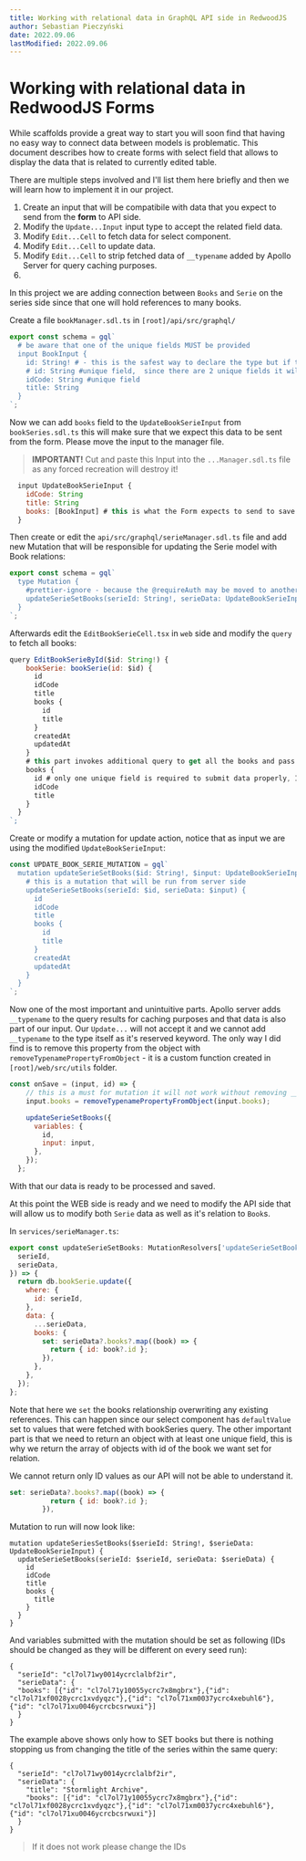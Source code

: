 ```yaml
---
title: Working with relational data in GraphQL API side in RedwoodJS
author: Sebastian Pieczyński
date: 2022.09.06
lastModified: 2022.09.06
---
```


# Working with relational data in RedwoodJS Forms

While scaffolds provide a great way to start you will soon find that having no easy way to connect data between models is problematic.
This document describes how to create forms with select field that allows to display the data that is related to currently edited table.

There are multiple steps involved and I'll list them here briefly and then we will learn how to implement it in our project.

1. Create an input that will be compatibile with data that you expect to send from the **form** to API side.
2. Modify the `Update...Input` input type to accept the related field data.
3. Modify `Edit...Cell` to fetch data for select component.
4. Modify `Edit...Cell` to update data.
5. Modify `Edit...Cell` to strip fetched data of `__typename` added by Apollo Server for query caching purposes.
6.


In this project we are adding connection between `Books` and `Serie` on the series side since that one will hold references to many books.

Create a file `bookManager.sdl.ts` in `[root]/api/src/graphql/`

```js
export const schema = gql`
  # be aware that one of the unique fields MUST be provided
  input BookInput {
    id: String! # - this is the safest way to declare the type but if there is at least one unique field present it will work as well
    # id: String #unique field,  since there are 2 unique fields it will work with either one but having id required is prefferable
    idCode: String #unique field
    title: String
  }
`;
```

Now we can add `books` field to the `UpdateBookSerieInput` from `bookSeries.sdl.ts` this will make sure that we expect this data to be sent from the form. Please move the input to the manager file.

> **IMPORTANT!**
> Cut and paste this Input into the `...Manager.sdl.ts` file as any forced recreation will destroy it!

```js
  input UpdateBookSerieInput {
    idCode: String
    title: String
    books: [BookInput] # this is what the Form expects to send to save the data, field is optional
  }
```

Then create or edit the `api/src/graphql/serieManager.sdl.ts` file and add new Mutation that will be responsible for updating the Serie model with Book relations:

```js
export const schema = gql`
  type Mutation {
    #prettier-ignore - because the @requireAuth may be moved to another line and we do not want this to happen
    updateSerieSetBooks(serieId: String!, serieData: UpdateBookSerieInput,  books: [BookInput]): BookSerie @requireAuth
  }
`;
```

Afterwards edit the `EditBookSerieCell.tsx` in `web` side and modify the `query` to fetch all books:

```js
query EditBookSerieById($id: String!) {
    bookSerie: bookSerie(id: $id) {
      id
      idCode
      title
      books {
        id
        title
      }
      createdAt
      updatedAt
    }
    # this part invokes additional query to get all the books and pass the data into the form - if any field that is required is missing form will not submit
    books {
      id # only one unique field is required to submit data properly, ID is safest bet always
      idCode
      title
    }
  }
`;
```

Create or modify a mutation for update action, notice that as input we are using the modified `UpdateBookSerieInput`:

```js
const UPDATE_BOOK_SERIE_MUTATION = gql`
  mutation updateSerieSetBooks($id: String!, $input: UpdateBookSerieInput) {
    # this is a mutation that will be run from server side
    updateSerieSetBooks(serieId: $id, serieData: $input) {
      id
      idCode
      title
      books {
        id
        title
      }
      createdAt
      updatedAt
    }
  }
`;
```

Now one of the most important and unintuitive parts. Apollo server adds `__typename` to the query results for caching purposes and that data is also part of our input. Our `Update...` will not accept it and we cannot add `__typename` to the type itself as it's reserved keyword. The only way I did find is to remove this property from the object with `removeTypenamePropertyFromObject` - it is a custom function created in `[root]/web/src/utils` folder.

```js
const onSave = (input, id) => {
    // this is a must for mutation it will not work without removing __typename and you cannot add __ANYname to type as it's reserved keyword
    input.books = removeTypenamePropertyFromObject(input.books);

    updateSerieSetBooks({
      variables: {
        id,
        input: input,
      },
    });
  };
```

With that our data is ready to be processed and saved.

At this point the WEB side is ready and we need to modify the API side that will allow us to modify both `Serie` data as well as it's relation to `Book`s.

In `services/serieManager.ts`:

```js
export const updateSerieSetBooks: MutationResolvers['updateSerieSetBooks'] = ({
  serieId,
  serieData,
}) => {
  return db.bookSerie.update({
    where: {
      id: serieId,
    },
    data: {
      ...serieData,
      books: {
        set: serieData?.books?.map((book) => {
          return { id: book?.id };
        }),
      },
    },
  });
};
```

Note that here we `set` the books relationship overwriting any existing references. This can happen since our select component has `defaultValue` set to values that were fetched with bookSeries query.
The other important part is that we need to return an object with at least one unique field, this is why we return the array of objects with id of the book we want set for relation.

We cannot return only ID values as our API will not be able to understand it.

```js
set: serieData?.books?.map((book) => {
          return { id: book?.id };
        }),
```

Mutation to run will now look like:

```gql
mutation updateSeriesSetBooks($serieId: String!, $serieData: UpdateBookSerieInput) {
  updateSerieSetBooks(serieId: $serieId, serieData: $serieData) {
    id
    idCode
    title
    books {
      title
    }
  }
}
```
And variables submitted with the mutation should be set as following (IDs should be changed as they will be different on every seed run):

```gql
{
  "serieId": "cl7ol71wy0014ycrclalbf2ir",
  "serieData": {
  "books": [{"id": "cl7ol71y10055ycrc7x8mgbrx"},{"id": "cl7ol71xf0028ycrc1xvdyqzc"},{"id": "cl7ol71xm0037ycrc4xebuhl6"}, {"id": "cl7ol71xu0046ycrcbcsrwuxi"}]
  }
}
```

The example above shows only how to SET books but there is nothing stopping us from changing the title of the series within the same query:

```gql
{
  "serieId": "cl7ol71wy0014ycrclalbf2ir",
  "serieData": {
    "title": "Stormlight Archive",
  	"books": [{"id": "cl7ol71y10055ycrc7x8mgbrx"},{"id": "cl7ol71xf0028ycrc1xvdyqzc"},{"id": "cl7ol71xm0037ycrc4xebuhl6"}, {"id": "cl7ol71xu0046ycrcbcsrwuxi"}]
  }
}
```

> If it does not work please change the IDs
